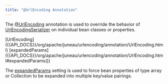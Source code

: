 ```yaml
---
title: "@UrlEncoding Annotation"
---
```


The [@UrlEncoding]({{API_DOCS}}/org/apache/juneau/urlencoding/annotation/UrlEncoding.html) annotation is used to override the behavior of [UrlEncodingSerializer]({{API_DOCS}}/org/apache/juneau/urlencoding/UrlEncodingSerializer.html) on individual bean classes or properties.

<tree>
<node-0><java-class>[UrlEncoding]({{API_DOCS}}/org/apache/juneau/urlencoding/annotation/UrlEncoding.html)</java-class></node-0>
<node-1><java-method>[expandedParams]({{API_DOCS}}/org/apache/juneau/urlencoding/annotation/UrlEncoding.html#expandedParams())</java-method></node-1>
</tree>

The [expandedParams]({{API_DOCS}}/org/apache/juneau/urlencoding/annotation/UrlEncoding.html#expandedParams()) setting is used to force bean properties of type array or Collection to be expanded into multiple key/value pairings.
